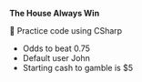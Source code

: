 <b>The House Always Win</b>

👾 Practice code using CSharp
- Odds to beat 0.75
- Default user John
- Starting cash to gamble is $5

